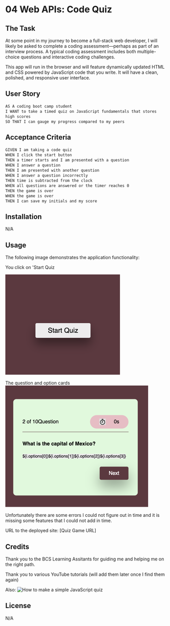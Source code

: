 # 04 Web APIs: Code Quiz

## The Task

At some point in my journey to become a full-stack web developer, I will likely be asked to complete a coding assessment&mdash;perhaps as part of an interview process. A typical coding assessment includes both multiple-choice questions and interactive coding challenges. 

This app will run in the browser and will feature dynamically updated HTML and CSS powered by JavaScript code that you write. It will have a clean, polished, and responsive user interface. 

## User Story

```
AS A coding boot camp student
I WANT to take a timed quiz on JavaScript fundamentals that stores high scores
SO THAT I can gauge my progress compared to my peers
```

## Acceptance Criteria

```
GIVEN I am taking a code quiz
WHEN I click the start button
THEN a timer starts and I am presented with a question
WHEN I answer a question
THEN I am presented with another question
WHEN I answer a question incorrectly
THEN time is subtracted from the clock
WHEN all questions are answered or the timer reaches 0
THEN the game is over
WHEN the game is over
THEN I can save my initials and my score
```
## Installation

N/A


## Usage

The following image demonstrates the application functionality:

You click on 'Start Quiz

![You click on 'Start Quiz'](./Assets/Images/Home.png)

The question and option cards
![The question and option cards'](./Assets/Images/Card.png)

Unfortunately there are some errors I could not figure out in time and it is missing some features that I could not add in time. 

URL to the deployed site: 
[Quiz Game URL]


## Credits

Thank you to the BCS Learning Assitants for guiding me and helping me on the right path. 

Thank you to various YouTube tutorials (will add them later once I find them again)

Also: 
![How to make a simple JavaScript quiz](https://simplestepscode.com/javascript-quiz-tutorial/)

## License
N/A